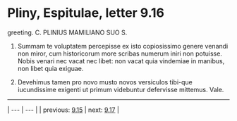 # Pliny, Espitulae, letter 9.16

greeting. C. PLINIUS MAMILIANO SUO S.



1. Summam te voluptatem percepisse ex isto copiosissimo genere venandi non miror, cum historicorum more scribas numerum iniri non potuisse. Nobis venari nec vacat nec libet: non vacat quia vindemiae in manibus, non libet quia exiguae.



2. Devehimus tamen pro novo musto novos versiculos tibi-que iucundissime exigenti ut primum videbuntur defervisse mittemus. Vale.



---

| --- | --- |
| previous: [9.15](../9.15/) | next: [9.17](../9.17/) |